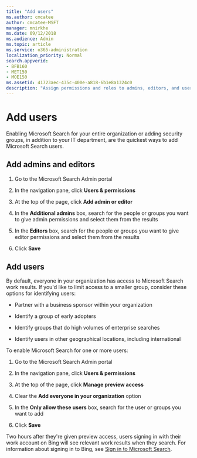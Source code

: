 ```yaml
---
title: "Add users"
ms.author: cmcatee
author: cmcatee-MSFT
manager: mnirkhe
ms.date: 09/12/2018
ms.audience: Admin
ms.topic: article
ms.service: o365-administration
localization_priority: Normal
search.appverid:
- BFB160
- MET150
- MOE150
ms.assetid: 41723aec-435c-400e-a818-6b1e8a1324c0
description: "Assign permissions and roles to admins, editors, and users in the Microsoft Search Admin portal"
---
```


# Add users

Enabling Microsoft Search for your entire organization or adding security groups, in addition to your IT department, are the quickest ways to add Microsoft Search users.
  
## Add admins and editors

1. Go to the Microsoft Search Admin portal
    
2. In the navigation pane, click **Users &amp; permissions**
    
3. At the top of the page, click **Add admin or editor**
    
4. In the **Additional admins** box, search for the people or groups you want to give admin permissions and select them from the results 
    
5. In the **Editors** box, search for the people or groups you want to give editor permissions and select them from the results 
    
6. Click **Save**
    
## Add users

By default, everyone in your organization has access to Microsoft Search work results. If you'd like to limit access to a smaller group, consider these options for identifying users:
  
- Partner with a business sponsor within your organization
    
- Identify a group of early adopters
    
- Identify groups that do high volumes of enterprise searches
    
- Identify users in other geographical locations, including international
    
To enable Microsoft Search for one or more users:
  
1. Go to the Microsoft Search Admin portal
    
2. In the navigation pane, click **Users &amp; permissions**
    
3. At the top of the page, click **Manage preview access**
    
4. Clear the **Add everyone in your organization** option 
    
5. In the **Only allow these users** box, search for the user or groups you want to add 
    
6. Click **Save**
    
Two hours after they're given preview access, users signing in with their work account on Bing will see relevant work results when they search. For information about signing in to Bing, see [Sign in to Microsoft Search](../use/sign-in.md).

  

